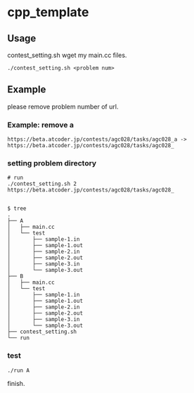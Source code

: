 # cpp_template

## Usage

contest_setting.sh wget my main.cc files.

```
./contest_setting.sh <problem num>
```

## Example

please remove problem number of url.

### Example: remove a

```
https://beta.atcoder.jp/contests/agc028/tasks/agc028_a -> https://beta.atcoder.jp/contests/agc028/tasks/agc028_
```

### setting problem directory

```
# run
./contest_setting.sh 2 https://beta.atcoder.jp/contests/agc028/tasks/agc028_


$ tree
.
├── A
│   ├── main.cc
│   └── test
│       ├── sample-1.in
│       ├── sample-1.out
│       ├── sample-2.in
│       ├── sample-2.out
│       ├── sample-3.in
│       └── sample-3.out
├── B
│   ├── main.cc
│   └── test
│       ├── sample-1.in
│       ├── sample-1.out
│       ├── sample-2.in
│       ├── sample-2.out
│       ├── sample-3.in
│       └── sample-3.out
├── contest_setting.sh
└── run

```

### test

```
./run A
```

finish.
